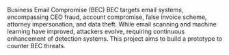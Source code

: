 Business Email Compromise (BEC)
BEC targets email systems, encompassing CEO fraud, account compromise, false invoice scheme, attorney impersonation, and data theft.
While email scanning and machine learning have improved, attackers evolve, requiring continuous enhancement of detection systems.
This project aims to build a prototype to counter BEC threats.
